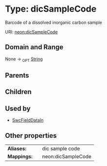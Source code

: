
# Type: dicSampleCode


Barcode of a dissolved inorganic carbon sample

URI: [neon:dicSampleCode](https://data.neonscience.org/dicSampleCode)


## Domain and Range

None ->  <sub>OPT</sub> [String](types/String.md)

## Parents


## Children


## Used by

 * [SwcFieldDataIn](SwcFieldDataIn.md)

## Other properties

|  |  |  |
| --- | --- | --- |
| **Aliases:** | | dic sample code |
| **Mappings:** | | neon:dicSampleCode |

